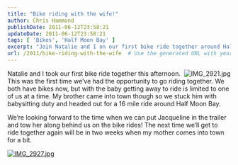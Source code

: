 ```yaml
---
title: "Bike riding with the wife!"
author: Chris Hammond
publishDate: 2011-06-12T23:58:21
updateDate: 2011-06-12T23:58:21
tags: [ 'Bikes', 'Half Moon Bay' ]
excerpt: "Join Natalie and I on our first bike ride together around Half Moon Bay! We're eager to include baby Jacqueline in our future bike adventures."
url: /2011/bike-riding-with-the-wife  # Use the generated URL with year
---
```

<p><a title="IMG_2921.jpg" href="https://www.flickr.com/photos/17726343@N00/5826869541/"><img border="0" alt="IMG_2921.jpg" align="right" src="https://static.flickr.com/2619/5826869541_530453655e_m.jpg" /></a>Natalie and I took our first bike ride together this afternoon. This was the first time we’ve had the opportunity to go riding together. We both have bikes now, but with the baby getting away to ride is limited to one of us at a time. My brother came into town though so we stuck him with babysitting duty and headed out for a 16 mile ride around Half Moon Bay.</p>  <p>We’re looking forward to the time when we can put Jacqueline in the trailer and tow her along behind us on the bike rides! The next time we’ll get to ride together again will be in two weeks when my mother comes into town for a bit. </p>  <p><a title="IMG_2927.jpg" href="https://www.flickr.com/photos/17726343@N00/5827421718/"><img border="0" alt="IMG_2927.jpg" src="https://static.flickr.com/2656/5827421718_eabc617e41_m.jpg" /></a></p>

